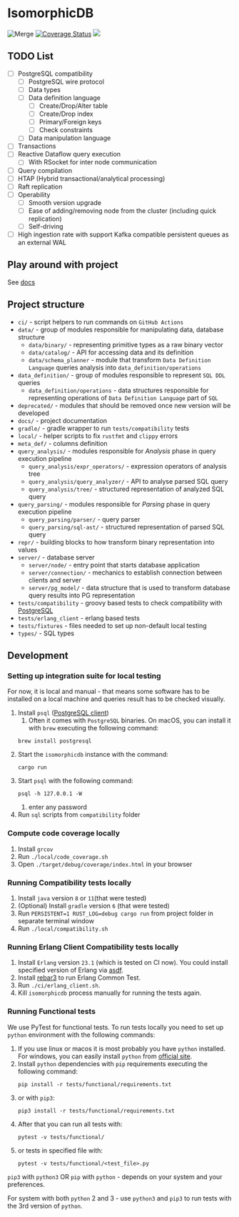 # IsomorphicDB

![Merge](https://github.com/alex-dukhno/isomorphicdb/workflows/Merge/badge.svg)
[![Coverage Status](https://coveralls.io/repos/github/alex-dukhno/isomorphicdb/badge.svg?branch=master)](https://coveralls.io/github/alex-dukhno/isomorphicdb?branch=master)
<a href="https://discord.gg/PUcTcfU"><img src="https://img.shields.io/discord/509773073294295082.svg?logo=discord"></a>

## TODO List

* [ ] PostgreSQL compatibility
    * [ ] PostgreSQL wire protocol
    * [ ] Data types
    * [ ] Data definition language
        * [ ] Create/Drop/Alter table
        * [ ] Create/Drop index
        * [ ] Primary/Foreign keys
        * [ ] Check constraints
    * [ ] Data manipulation language
* [ ] Transactions
* [ ] Reactive Dataflow query execution
    * [ ] With RSocket for inter node communication
* [ ] Query compilation
* [ ] HTAP (Hybrid transactional/analytical processing)
* [ ] Raft replication
* [ ] Operability
    * [ ] Smooth version upgrade
    * [ ] Ease of adding/removing node from the cluster (including quick replication)
    * [ ] Self-driving
* [ ] High ingestion rate with support Kafka compatible persistent queues as an external WAL

## Play around with project

See [docs](./docs/.)

## Project structure

* `ci/` - script helpers to run commands on `GitHub Actions`
* `data/` - group of modules responsible for manipulating data, database structure
    * `data/binary/` - representing primitive types as a raw binary vector
    * `data/catalog/` - API for accessing data and its definition
    * `data/schema_planner` - module that transform `Data Definition Language` queries
    analysis into `data_definition/operations`
* `data_definition/` - group of modules responsible to represent `SQL DDL` queries
    * `data_definition/operations` - data structures responsible for representing
      operations of `Data Definition Language` part of `SQL`
* `deprecated/` - modules that should be removed once new version will be developed
* `docs/` - project documentation
* `gradle/` - gradle wrapper to run `tests/compatibility` tests
* `local/` - helper scripts to fix `rustfmt` and `clippy` errors
* `meta_def/` - columns definition
* `query_analysis/` - modules responsible for *Analysis* phase in query execution pipeline
    * `query_analysis/expr_operators/` - expression operators of analysis tree
    * `query_analysis/query_analyzer/` - API to analyse parsed SQL query
    * `query_analysis/tree/` - structured representation of analyzed SQL query
* `query_parsing/` - modules responsible for *Parsing* phase in query execution pipeline
    * `query_parsing/parser/` - query parser
    * `query_parsing/sql-ast/` - structured representation of parsed SQL query
* `repr/` - building blocks to how transform binary representation into values
* `server/` - database server
    * `server/node/` - entry point that starts database application
    * `server/connection/` - mechanics to establish connection between clients and server
    * `server/pg_model/` - data structure that is used to transform database query results into PG representation
* `tests/compatibility` - groovy based tests to check compatibility with [PostgreSQL](https://www.postgresql.org/)
* `tests/erlang_client` - erlang based tests
* `tests/fixtures` - files needed to set up non-default local testing
* `types/` - SQL types

## Development

### Setting up integration suite for local testing

For now, it is local and manual - that means some software has to be installed 
on a local machine and queries result has to be checked visually.

1. Install `psql` ([PostgreSQL client](https://www.postgresql.org))
    1. Often it comes with `PostgreSQL` binaries. On macOS, you can install it 
    with `brew` executing the following command:
    ```shell script
    brew install postgresql
    ```
1. Start the `isomorphicdb` instance with the command:
    ```shell script
    cargo run
    ```
1. Start `psql` with the following command:
    ```shell script
    psql -h 127.0.0.1 -W
    ```
    1. enter any password
1. Run `sql` scripts from `compatibility` folder

### Compute code coverage locally

1. Install `grcov`
1. Run `./local/code_coverage.sh`
1. Open `./target/debug/coverage/index.html` in your browser

### Running Compatibility tests locally

1. Install `java` version `8` or `11`(that were tested)
1. (Optional) Install `gradle` version `6` (that were tested)
1. Run `PERSISTENT=1 RUST_LOG=debug cargo run` from project folder in separate terminal window
1. Run `./local/compatibility.sh`

### Running Erlang Client Compatibility tests locally

1. Install `Erlang` version `23.1` (which is tested on CI now). You could
install specified version of Erlang via [asdf](https://github.com/asdf-vm/asdf).
1. Install [rebar3](https://github.com/erlang/rebar3) to run Erlang Common Test.
1. Run `./ci/erlang_client.sh`.
1. Kill `isomorphicdb` process manually for running the tests again.

### Running Functional tests

We use PyTest for functional tests. To run tests locally you need to set up
`python` environment with the following commands:
1. If you use linux or macos it is most probably you have `python` installed.
For windows, you can easily install `python` from [official site](https://www.python.org).
1. Install `python` dependencies with `pip` requirements executing the following command:
    ```shell script
    pip install -r tests/functional/requirements.txt
    ```
1. or with `pip3`:
    ```shell script
    pip3 install -r tests/functional/requirements.txt
    ```
1. After that you can run all tests with:
   ```shell script
   pytest -v tests/functional/
   ```
1. or tests in specified file with:
    ```shell script
    pytest -v tests/functional/<test_file>.py
    ```

`pip3` with `python3` OR `pip` with `python` - depends on your system and your 
preferences.

For system with both `python` 2 and 3 - use `python3` and `pip3` to run tests
with the 3rd version of `python`.
